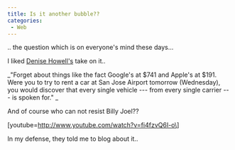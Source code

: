 ```yaml
---
title: Is it another bubble??
categories: 
 - Web
---
```


.. the question which is on everyone's mind these days...

I liked [Denise Howell's][0] take on it..

_"Forget about things like the fact Google's at $741 and Apple's at $191\. Were you to try to rent a car at San Jose Airport tomorrow (Wednesday), you would discover that every single vehicle --- from every single carrier --- is spoken for." _

And of course who can not resist Billy Joel??

\[youtube=http://www.youtube.com/watch?v=fi4fzvQ6I-o\]

In my defense, they told me to blog about it..


[0]: http://feeds.feedburner.com/~r/zdnet/Howell/~3/180933354/